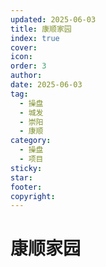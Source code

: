 ```yaml
---
updated: 2025-06-03
title: 康顺家园
index: true
cover: 
icon: 
order: 3
author: 
date: 2025-06-03
tag:
  - 操盘
  - 城发
  - 崇阳
  - 康顺
category:
  - 操盘
  - 项目
sticky: 
star: 
footer: 
copyright: 
---
```


# 康顺家园
